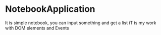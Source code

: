 # NotebookApplication
It is simple notebook, you can input something and get a list
iT is my work with DOM elements and Events
